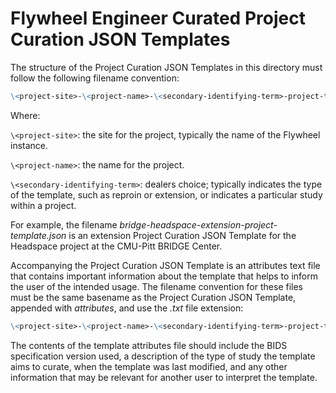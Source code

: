 # Flywheel Engineer Curated Project Curation JSON Templates

The structure of the Project Curation JSON Templates in this directory must follow the
following filename convention:

```markdown
\<project-site>-\<project-name>-\<secondary-identifying-term>-project-template.json
```

Where:

`\<project-site>`: the site for the project, typically the name of the Flywheel instance.

`\<project-name>`: the name for the project.

`\<secondary-identifying-term>`: dealers choice; typically indicates the type of the
template, such as reproin or extension, or indicates a particular study within a project.

For example, the filename _bridge-headspace-extension-project-template.json_ is an
extension Project Curation JSON Template for the Headspace project at the CMU-Pitt
BRIDGE Center.

Accompanying the Project Curation JSON Template is an attributes text file that
contains important information about the template that helps to inform the user of the
intended usage. The filename convention for these files must be the same basename as
the Project Curation JSON Template, appended with _attributes_, and use the _.txt_ file
extension:

```markdown
\<project-site>-\<project-name>-\<secondary-identifying-term>-project-template-attributes.txt
```

The contents of the template attributes file should include the BIDS specification
version used, a description of the type of study the template aims to curate, when the
template was last modified, and any other information that may be relevant for another
user to interpret the template.
